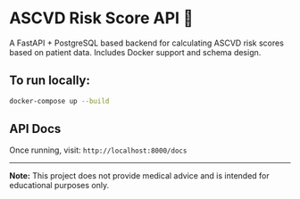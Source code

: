 # ASCVD Risk Score API 🧠

A FastAPI + PostgreSQL based backend for calculating ASCVD risk scores based on patient data. Includes Docker support and schema design.

## To run locally:
```bash
docker-compose up --build
```

## API Docs
Once running, visit: `http://localhost:8000/docs`

---
**Note:** This project does not provide medical advice and is intended for educational purposes only.